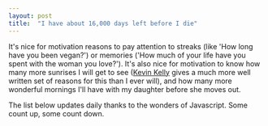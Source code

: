 ```yaml
---
layout: post
title:  "I have about 16,000 days left before I die"
--- 
```


It's nice for motivation reasons to pay attention to streaks (like 'How long have you been vegan?') or memories ('How much of your life have you spent with the woman you love?'). It's also nice for motivation to know how many more sunrises I will get to see ([Kevin Kelly](https://kk.org/ct2/my-life-countdown-1/) gives a much more well written set of reasons for this than I ever will), and how many more wonderful mornings I'll have with my daughter before she moves out.   

The list below updates daily thanks to the wonders of Javascript. Some count up, some count down. 

<script type="text/javascript">
document.addEventListener('readystatechange', () => {    
  if (document.readyState == 'complete') makelist();
});
function makelist(){
add_to_list("Vegan",'2010-02-01');
add_to_list("Kat Vegan",'2016-03-19');
add_to_list("Relationship length",'2014-12-31');
//add_to_list("Juice",'2014-06-24');
add_to_list("Nova",'2018-01-26');
add_to_list("Leo",'2020-05-03');
add_to_list("Stopped being sick",'2020-01-14');
add_to_list("Klout",'2014-04-28');
add_to_list("Cold Showers",'2019-02-22');//date messaged Pete about it
add_to_list("Mornings with Nova",'2036-09-22');//Assuming Uni or something? 
add_to_list("Death",'2064-09-22');//Assuming Uni or something? 
}



function add_to_list(label,date){
var today = new Date();
var date_to_reply = new Date(date);
var timeinmilisec = today.getTime() - date_to_reply.getTime();
days=Math.floor(timeinmilisec / (1000 * 60 * 60 * 24)) ;
if (days<0){
days=-days
document.getElementById("list").innerHTML += "<li> "+label+": "+days+" days left";
}else
{
document.getElementById("list").innerHTML += "<li> "+label+": "+days+" days";
}

}
</script>

<ul>
<div id="list">
</div>
</ul>

